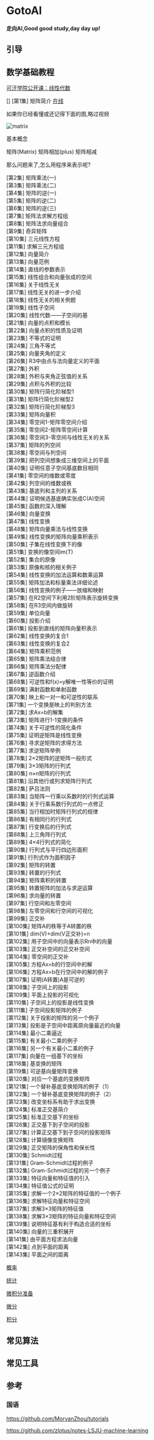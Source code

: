 # GotoAI

**走向AI,Good good study,day day up!**

## 引导

## 数学基础教程

[可汗学院公开课：线性代数](http://open.163.com/special/Khan/linearalgebra.html)

[] [第1集] 矩阵简介 [在线](http://open.163.com/movie/2011/6/C/B/M82ICR1D9_M83C7VICB.html)

如果你已经看懂或还记得下面的图,略过视频

![matrix](images/1.1.1.matrix.png)

基本概念

矩阵(Matrix) 矩阵相加(plus) 矩阵相减

那么问题来了,怎么用程序来表示呢?

[第2集] 矩阵乘法(一)  	
[第3集] 矩阵乘法(二)  	
[第4集] 矩阵的逆(一)  	
[第5集] 矩阵的逆(二)  	
[第6集] 矩阵的逆(三)  	
[第7集] 矩阵法求解方程组  	
[第8集] 矩阵法求向量组合  	
[第9集] 奇异矩阵  	
[第10集] 三元线性方程  	
[第11集] 求解三元方程组  	
[第12集] 向量简介  	
[第13集] 向量范例  	
[第14集] 直线的参数表示  	
[第15集] 线性组合和向量张成的空间  	
[第16集] 关于线性无关  	
[第17集] 线性无关的进一步介绍  	
[第18集] 线性无关的相关例题  	
[第19集] 线性子空间  	
[第20集] 线性代数——子空间的基  	
[第21集] 向量的点积和模长  	
[第22集] 向量点积的性质及证明  	
[第23集] 不等式的证明  	
[第24集] 三角不等式  	
[第25集] 向量夹角的定义  	
[第26集] R3中由点与法向量定义的平面  	
[第27集] 外积  	
[第28集] 外积与夹角正弦值的关系  	
[第29集] 点积与外积的比较  	
[第30集] 矩阵行简化阶梯型1  	
[第31集] 矩阵行简化阶梯型2  	
[第32集] 矩阵行简化阶梯型3  	
[第33集] 矩阵向量积  	
[第34集] 零空间1-矩阵零空间介绍  	
[第35集] 零空间2-矩阵零空间计算  	
[第36集] 零空间3-零空间与线性无关的关系  	
[第37集] 矩阵的列空间  	
[第38集] 零空间与列空间  	
[第39集] 把列空间想象成三维空间上的平面  	
[第40集] 证明任意子空间基底数目相同  	
[第41集] 零空间的维数或零度  	
[第42集] 列空间的维数或秩  	
[第43集] 基底列和主列的关系  	
[第44集] 证明候选基底确实张成C(A)空间  	
[第45集] 函数的深入理解  	
[第46集] 向量变换  	
[第47集] 线性变换  	
[第48集] 矩阵向量乘法与线性变换  	
[第49集] 线性变换的矩阵向量乘积表示  	
[第50集] 子集在线性变换下的像  	
[第51集] 变换的像空间im(T)  	
[第52集] 集合的原像  	
[第53集] 原像和核的相关例子  	
[第54集] 线性变换的加法运算和数乘运算  	
[第55集] 矩阵加法和标量乘法详细论述  	
[第56集] 线性变换的例子——放缩和映射  	
[第57集] 在R2空间下利用2阶矩阵表示旋转变换  	
[第58集] 在R3空间内做旋转  	
[第59集] 单位向量  	
[第60集] 投影介绍  	
[第61集] 投影到直线的矩阵向量积表示  	
[第62集] 线性变换的复合1  	
[第63集] 线性变换的复合2  	
[第64集] 矩阵乘积范例  	
[第65集] 矩阵乘法结合律  	
[第66集] 矩阵乘法分配律  	
[第67集] 逆函数介绍  	
[第68集] 可逆性和f(x)=y解唯一性等价的证明  	
[第69集] 满射函数和单射函数  	
[第70集] 映上和一对一和可逆性的联系  	
[第71集] 一个变换是映上的判别方法  	
[第72集] 求Ax=b的解集  	
[第73集] 矩阵进行1-1变换的条件  	
[第74集] 关于可逆性的简化条件  	
[第75集] 证明逆矩阵是线性变换  	
[第76集] 寻求逆矩阵的求得方法  	
[第77集] 求逆矩阵举例  	
[第78集] 2×2矩阵的逆矩阵一般形式  	
[第79集] 3×3矩阵的行列式  	
[第80集] n×n矩阵的行列式  	
[第81集] 沿其他行或列求矩阵行列式  	
[第82集] 萨吕法则  	
[第83集] 当矩阵一行乘以系数时的行列式运算  	
[第84集] 关于行乘系数行列式的一点修正  	
[第85集] 当行相加时矩阵行列式的规律  	
[第86集] 有相同行的行列式  	
[第87集] 行变换后的行列式  	
[第88集] 上三角阵行列式  	
[第89集] 4×4行列式的简化  	
[第90集] 行列式与平行四边形面积  	
[第91集] 行列式作为面积因子  	
[第92集] 矩阵的转置  	
[第93集] 转置的行列式  	
[第94集] 矩阵乘积的转置  	
[第95集] 转置矩阵的加法与求逆运算  	
[第96集] 求向量的转置  	
[第97集] 行空间和左零空间  	
[第98集] 左零空间和行空间的可视化  	
[第99集] 正交补  	
[第100集] 矩阵A的秩等于A转置的秩  	
[第101集] dim(V)+dim(V正交补)=n  	
[第102集] 用子空间中的向量表示Rn中的向量  	
[第103集] 正交补空间的正交补空间  	
[第104集] 零空间的正交补  	
[第105集] 方程Ax=b的行空间中的解  	
[第106集] 方程Ax=b在行空间中的解的例子  	
[第107集] 证明(A转置)A是可逆的  	
[第108集] 子空间上的投影  	
[第109集] 平面上投影的可视化  	
[第110集] 子空间上的投影是线性变换  	
[第111集] 子空间投影矩阵的例子  	
[第112集] 关于投影的矩阵的另一个例子  	
[第113集] 投影是子空间中距离原向量最近的向量  	
[第114集] 最小二乘逼近  	
[第115集] 有关最小二乘的例子  	
[第116集] 另一个有关最小二乘的例子  	
[第117集] 向量在一组基下的坐标  	
[第118集] 基变换的矩阵  	
[第119集] 可逆基向量矩阵变换  	
[第120集] 对应一个基底的变换矩阵  	
[第121集] 一个替补基底变换矩阵的例子（1）  	
[第122集] 一个替补基底变换矩阵的例子（2）  	
[第123集] 改变坐标系有助于求出变换  	
[第124集] 标准正交基简介  	
[第125集] 标准正交基下的坐标  	
[第126集] 正交基下到子空间的投影  	
[第127集] 计算正交基下到子空间的投影矩阵  	
[第128集] 计算镜像变换矩阵  	
[第129集] 正交矩阵的保角性和保长性  	
[第130集] Schmidt过程  	
[第131集] Gram-Schmidt过程的例子  	
[第132集] Gram-Schmidt过程的另一个例子  	
[第133集] 特征向量和特征值的引入  	
[第134集] 特征值公式的证明  	
[第135集] 求解一个2×2矩阵的特征值的一个例子  	
[第136集] 求解特征向量和特征空间  	
[第137集] 求解3×3矩阵的特征值  	
[第138集] 求解3×3矩阵的特征向量和特征空间  	
[第139集] 说明特征基有利于构造合适的坐标  	
[第140集] 向量的三重积展开  	
[第141集] 由平面方程求法向量  	
[第142集] 点到平面的距离  	
[第143集] 平面之间的距离  

[概率](http://open.163.com/special/Khan/probability.html)

[统计](http://open.163.com/special/Khan/khstatistics.html)

[微积分准备](http://open.163.com/special/Khan/precalculus.html)

[微分](http://open.163.com/special/Khan/differential.html)

[积分](http://open.163.com/movie/2017/5/K/0/MCIM9UCLC_MCIO21CK0.html)

## 常见算法

## 常见工具

## 参考

### 国语

<https://github.com/MorvanZhou/tutorials>

<https://github.com/zlotus/notes-LSJU-machine-learning>
